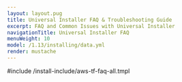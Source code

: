 ```yaml
---
layout: layout.pug
title: Universal Installer FAQ & Troubleshooting Guide
excerpt: FAQ and Common Issues with Universal Installer
navigationTitle: Universal Installer FAQ
menuWeight: 10
model: /1.13/installing/data.yml
render: mustache
---
```


#include /install-include/aws-tf-faq-all.tmpl
